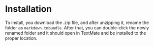 
# Installation #

To install, you download the .zip file, and after unzipping it, rename the
folder as `markdown.tmbundle`. After that, you can double-click the newly
renamed folder and it should open in TextMate and be installed to the proper
location.